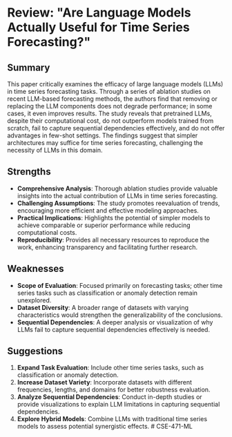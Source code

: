 # Review: "Are Language Models Actually Useful for Time Series Forecasting?"

## Summary
This paper critically examines the efficacy of large language models (LLMs) in time series forecasting tasks. Through a series of ablation studies on recent LLM-based forecasting methods, the authors find that removing or replacing the LLM components does not degrade performance; in some cases, it even improves results. The study reveals that pretrained LLMs, despite their computational cost, do not outperform models trained from scratch, fail to capture sequential dependencies effectively, and do not offer advantages in few-shot settings. The findings suggest that simpler architectures may suffice for time series forecasting, challenging the necessity of LLMs in this domain.

## Strengths
- **Comprehensive Analysis**: Thorough ablation studies provide valuable insights into the actual contribution of LLMs in time series forecasting.
- **Challenging Assumptions**: The study promotes reevaluation of trends, encouraging more efficient and effective modeling approaches.
- **Practical Implications**: Highlights the potential of simpler models to achieve comparable or superior performance while reducing computational costs.
- **Reproducibility**: Provides all necessary resources to reproduce the work, enhancing transparency and facilitating further research.

## Weaknesses
- **Scope of Evaluation**: Focused primarily on forecasting tasks; other time series tasks such as classification or anomaly detection remain unexplored.
- **Dataset Diversity**: A broader range of datasets with varying characteristics would strengthen the generalizability of the conclusions.
- **Sequential Dependencies**: A deeper analysis or visualization of why LLMs fail to capture sequential dependencies effectively is needed.

## Suggestions
1. **Expand Task Evaluation**: Include other time series tasks, such as classification or anomaly detection.
2. **Increase Dataset Variety**: Incorporate datasets with different frequencies, lengths, and domains for better robustness evaluation.
3. **Analyze Sequential Dependencies**: Conduct in-depth studies or provide visualizations to explain LLM limitations in capturing sequential dependencies.
4. **Explore Hybrid Models**: Combine LLMs with traditional time series models to assess potential synergistic effects.
#   C S E - 4 7 1 - M L  
 